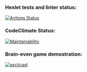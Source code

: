 ### Hexlet tests and linter status:
[![Actions Status](https://github.com/Unwaveable/backend-project-44/actions/workflows/hexlet-check.yml/badge.svg)](https://github.com/Unwaveable/backend-project-44/actions)

### CodeClimate Status:
[![Maintainability](https://api.codeclimate.com/v1/badges/2ea11143bcfb3966a035/maintainability)](https://codeclimate.com/github/Unwaveable/backend-project-44/maintainability)

### Brain-even game demostration:
[![asciicast](https://asciinema.org/a/699248.svg)](https://asciinema.org/a/699248)
